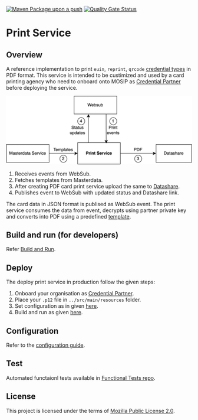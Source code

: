 [![Maven Package upon a push](https://github.com/mosip/print/actions/workflows/push_trigger.yml/badge.svg?branch=release-1.2.0.1)](https://github.com/mosip/print/actions/workflows/push_trigger.yml)
[![Quality Gate Status](https://sonarcloud.io/api/project_badges/measure?branch=release-1.2.0.1&project=mosip_admin-services&id=mosip_admin-services&metric=alert_status)](https://sonarcloud.io/dashboard?branch=release-1.2.0.1&id=mosip_admin-services)
# Print Service

## Overview
A reference implementation to print `euin`, `reprint`, `qrcode` [credential types](https://docs.mosip.io/1.2.0/modules/id-repository#credential-types) in PDF format. This service is intended to be custimized and used by a card printing agency who need to onboard onto MOSIP as [Credential Partner](https://docs.mosip.io/1.2.0/partners#credential-partner-cp) before deploying the service.  

![](print-service/docs/print-service.png)

1. Receives events from WebSub.
2. Fetches templates from Masterdata.
3. After creating PDF card print service upload the same to [Datashare](https://docs.mosip.io/1.2.0/modules/data-share).
4. Publishes event to WebSub with updated status and Datashare link.

The card data in JSON format is publised as WebSub event.  The print service consumes the data from event, decrypts using partner private key and converts into PDF using a predefined [template](print-service/docs/configuration.md#template).

## Build and run (for developers)
Refer [Build and Run](print-service/docs/build-and-run.md).
    
## Deploy
The deploy print service in production follow the given steps:

1. Onboard your organisation as [Credential Partner](https://docs.mosip.io/1.2.0/partners).
1. Place your `.p12` file in `../src/main/resources` folder.
1. Set configuration as in given [here](print-service/docs/configuation.md).
1. Build and run as given [here](print-service/docs/build-and-run.md).

## Configuration
Refer to the [configuration guide](print-service/docs/configuration.md).

## Test
Automated functaionl tests available in [Functional Tests repo](https://github.com/mosip/mosip-functional-tests).

## License
This project is licensed under the terms of [Mozilla Public License 2.0](LICENSE).
